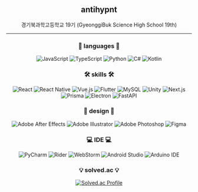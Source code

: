 <div align="center">

## antihypnt
    
경기북과학고등학교 19기 (GyeonggiBuk Science High School 19th)

---

### 💬 languages 💬
<img src="https://img.shields.io/badge/JavaScript-F7DF1E?style=flat-square&logo=JavaScript&logoColor=white" alt="JavaScript"/>
<img src="https://img.shields.io/badge/TypeScript-007ACC?style=flat-square&logo=typescript&logoColor=white" alt="TypeScript"/>
<img src="https://img.shields.io/badge/Python-14354C?style=flat-square&logo=python&logoColor=white" alt="Python"/>
<img src="https://img.shields.io/badge/C%23-239120?style=flat-square&logo=c-sharp&logoColor=white" alt="C#"/>
<img src="https://img.shields.io/badge/Kotlin-0095D5?&style=flat-square&logo=kotlin&logoColor=white" alt="Kotlin"/>

### 🛠 skills 🛠
<img src="https://img.shields.io/badge/React-20232A?style=flat-square&logo=react&logoColor=61DAFB" alt="React"/>
<img src="https://img.shields.io/badge/React_Native-20232A?style=flat-square&logo=react&logoColor=61DAFB" alt="React Native"/>
<img src="https://img.shields.io/badge/Vue.js-35495E?style=flat-square&logo=vue.js&logoColor=4FC08D" alt="Vue.js"/>
<img src="https://img.shields.io/badge/Flutter-02569B?style=flat-square&logo=flutter&logoColor=white" alt="Flutter"/>
<img src="https://img.shields.io/badge/MySQL-00000F?style=flat-square&logo=mysql&logoColor=white" alt="MySQL"/>
<img src="https://img.shields.io/badge/Unity-100000?style=flat-square&logo=unity&logoColor=white" alt="Unity"/>
<img src="https://img.shields.io/badge/Next.js-000?logo=nextdotjs&logoColor=fff&style=flat-square" alt="Next.js"/>
<img src="https://img.shields.io/badge/Prisma-3982CE?style=flat-square&logo=Prisma&logoColor=white" alt="Prisma"/>
<img src="https://img.shields.io/badge/electron-000?logo=electron&logoColor=fff&style=flat-square" alt="Electron"/>
<img src="https://img.shields.io/badge/FastAPI-005571?style=flat-square&logo=fastapi" alt="FastAPI"/>

### 🎨 design 🎨
<img src="https://img.shields.io/badge/Adobe%20after%20affects-CF96FD?style=flat-square&logo=Adobe%20after%20effects&logoColor=393665" alt="Adobe After Effects"/>
<img src="https://img.shields.io/badge/Adobe%20Illustrator-FF9A00?style=flat-square&logo=adobe%20illustrator&logoColor=white" alt="Adobe Illustrator"/>
<img src="https://img.shields.io/badge/Adobe%20Photoshop-31A8FF?style=flat-square&logo=Adobe%20Photoshop&logoColor=black" alt="Adobe Photoshop"/>
<img src="https://img.shields.io/badge/Figma-F24E1E?style=flat-square&logo=figma&logoColor=white" alt="Figma"/>

### 💻 IDE 💻
<img src="https://img.shields.io/badge/PyCharm-000000.svg?&style=flat-square&logo=PyCharm&logoColor=white" alt="PyCharm"/>
<img src="https://img.shields.io/badge/Rider-000000?style=flat-square&logo=Rider&logoColor=white" alt="Rider"/>
<img src="https://img.shields.io/badge/WebStorm-000000?style=flat-square&logo=WebStorm&logoColor=white" alt="WebStorm"/>
<img src="https://img.shields.io/badge/Android_Studio-3DDC84?style=flat-square&logo=android-studio&logoColor=white" alt="Android Studio"/>
<img src="https://img.shields.io/badge/Arduino_IDE-00979D?style=flat-square&logo=arduino&logoColor=white" alt="Arduino IDE"/>
<br/>

### 💡 solved.ac 💡
<a href="https://solved.ac/jssjhammer/">
    <img src="http://mazassumnida.wtf/api/v2/generate_badge?boj=jssjhammer" alt="Solved.ac Profile"/>
</a>

</div>

